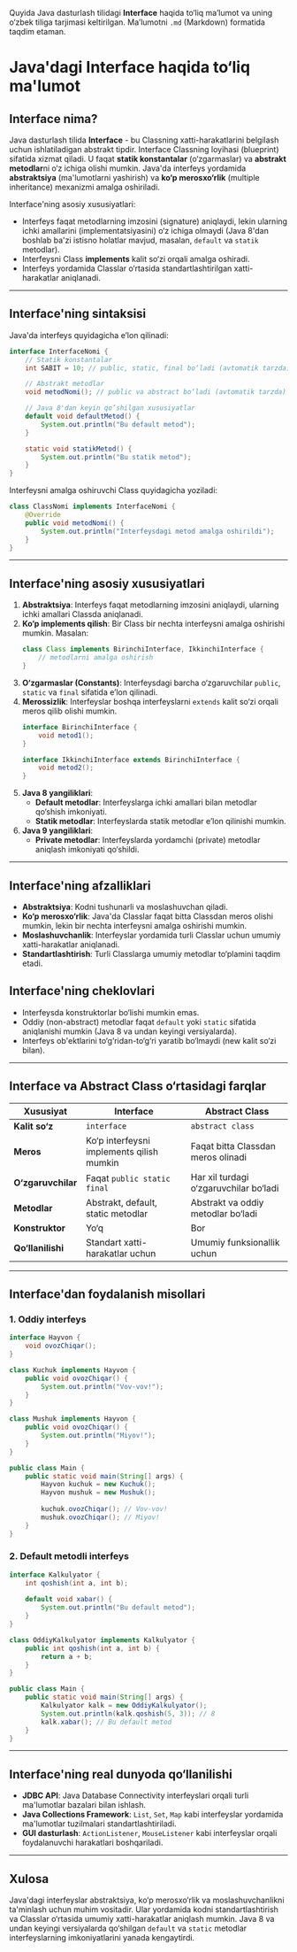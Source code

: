 Quyida Java dasturlash tilidagi **Interface** haqida to‘liq ma’lumot va uning o‘zbek tiliga tarjimasi keltirilgan. Ma’lumotni `.md` (Markdown) formatida taqdim etaman.


# Java'dagi Interface haqida to‘liq ma'lumot

## Interface nima?
Java dasturlash tilida **Interface** - bu Classning xatti-harakatlarini belgilash uchun ishlatiladigan abstrakt tipdir. Interface Classning loyihasi (blueprint) sifatida xizmat qiladi. U faqat **statik konstantalar** (o‘zgarmaslar) va **abstrakt metodlar**ni o‘z ichiga olishi mumkin. Java'da interfeys yordamida **abstraktsiya** (ma'lumotlarni yashirish) va **ko‘p merosxo‘rlik** (multiple inheritance) mexanizmi amalga oshiriladi.

Interface'ning asosiy xususiyatlari:
- Interfeys faqat metodlarning imzosini (signature) aniqlaydi, lekin ularning ichki amallarini (implementatsiyasini) o‘z ichiga olmaydi (Java 8'dan boshlab ba'zi istisno holatlar mavjud, masalan, `default` va `statik` metodlar).
- Interfeysni Class **implements** kalit so‘zi orqali amalga oshiradi.
- Interfeys yordamida Classlar o‘rtasida standartlashtirilgan xatti-harakatlar aniqlanadi.

---

## Interface'ning sintaksisi
Java'da interfeys quyidagicha e’lon qilinadi:

```java
interface InterfaceNomi {
    // Statik konstantalar
    int SABIT = 10; // public, static, final bo‘ladi (avtomatik tarzda)

    // Abstrakt metodlar
    void metodNomi(); // public va abstract bo‘ladi (avtomatik tarzda)

    // Java 8'dan keyin qo‘shilgan xususiyatlar
    default void defaultMetod() {
        System.out.println("Bu default metod");
    }

    static void statikMetod() {
        System.out.println("Bu statik metod");
    }
}
```

Interfeysni amalga oshiruvchi Class quyidagicha yoziladi:

```java
class ClassNomi implements InterfaceNomi {
    @Override
    public void metodNomi() {
        System.out.println("Interfeysdagi metod amalga oshirildi");
    }
}
```

---

## Interface'ning asosiy xususiyatlari
1. **Abstraktsiya**: Interfeys faqat metodlarning imzosini aniqlaydi, ularning ichki amallari Classda aniqlanadi.
2. **Ko‘p implements qilish**: Bir Class bir nechta interfeysni amalga oshirishi mumkin. Masalan:
   ```java
   class Class implements BirinchiInterface, IkkinchiInterface {
       // metodlarni amalga oshirish
   }
   ```
3. **O‘zgarmaslar (Constants)**: Interfeysdagi barcha o‘zgaruvchilar `public`, `static` va `final` sifatida e’lon qilinadi.
4. **Merossizlik**: Interfeyslar boshqa interfeyslarni `extends` kalit so‘zi orqali meros qilib olishi mumkin.
   ```java
   interface BirinchiInterface {
       void metod1();
   }

   interface IkkinchiInterface extends BirinchiInterface {
       void metod2();
   }
   ```
5. **Java 8 yangiliklari**:
   - **Default metodlar**: Interfeyslarga ichki amallari bilan metodlar qo‘shish imkoniyati.
   - **Statik metodlar**: Interfeyslarda statik metodlar e’lon qilinishi mumkin.
6. **Java 9 yangiliklari**:
   - **Private metodlar**: Interfeyslarda yordamchi (private) metodlar aniqlash imkoniyati qo‘shildi.

---

## Interface'ning afzalliklari
- **Abstraktsiya**: Kodni tushunarli va moslashuvchan qiladi.
- **Ko‘p merosxo‘rlik**: Java'da Classlar faqat bitta Classdan meros olishi mumkin, lekin bir nechta interfeysni amalga oshirishi mumkin.
- **Moslashuvchanlik**: Interfeyslar yordamida turli Classlar uchun umumiy xatti-harakatlar aniqlanadi.
- **Standartlashtirish**: Turli Classlarga umumiy metodlar to‘plamini taqdim etadi.

## Interface'ning cheklovlari
- Interfeysda konstruktorlar bo‘lishi mumkin emas.
- Oddiy (non-abstract) metodlar faqat `default` yoki `static` sifatida aniqlanishi mumkin (Java 8 va undan keyingi versiyalarda).
- Interfeys ob'ektlarini to‘g‘ridan-to‘g‘ri yaratib bo‘lmaydi (new kalit so‘zi bilan).

---

## Interface va Abstract Class o‘rtasidagi farqlar
| Xususiyat               | Interface                              | Abstract Class                       |
|-------------------------|---------------------------------------|--------------------------------------|
| **Kalit so‘z**          | `interface`                           | `abstract class`                    |
| **Meros**               | Ko‘p interfeysni implements qilish mumkin | Faqat bitta Classdan meros olinadi   |
| **O‘zgaruvchilar**      | Faqat `public static final`           | Har xil turdagi o‘zgaruvchilar bo‘ladi |
| **Metodlar**            | Abstrakt, default, static metodlar   | Abstrakt va oddiy metodlar bo‘ladi   |
| **Konstruktor**         | Yo‘q                                 | Bor                                 |
| **Qo‘llanilishi**       | Standart xatti-harakatlar uchun      | Umumiy funksionallik uchun          |

---

## Interface'dan foydalanish misollari

### 1. Oddiy interfeys
```java
interface Hayvon {
    void ovozChiqar();
}

class Kuchuk implements Hayvon {
    public void ovozChiqar() {
        System.out.println("Vov-vov!");
    }
}

class Mushuk implements Hayvon {
    public void ovozChiqar() {
        System.out.println("Miyov!");
    }
}

public class Main {
    public static void main(String[] args) {
        Hayvon kuchuk = new Kuchuk();
        Hayvon mushuk = new Mushuk();
        
        kuchuk.ovozChiqar(); // Vov-vov!
        mushuk.ovozChiqar(); // Miyov!
    }
}
```

### 2. Default metodli interfeys
```java
interface Kalkulyator {
    int qoshish(int a, int b);
    
    default void xabar() {
        System.out.println("Bu default metod");
    }
}

class OddiyKalkulyator implements Kalkulyator {
    public int qoshish(int a, int b) {
        return a + b;
    }
}

public class Main {
    public static void main(String[] args) {
        Kalkulyator kalk = new OddiyKalkulyator();
        System.out.println(kalk.qoshish(5, 3)); // 8
        kalk.xabar(); // Bu default metod
    }
}
```

---

## Interface'ning real dunyoda qo‘llanilishi
- **JDBC API**: Java Database Connectivity interfeyslari orqali turli ma'lumotlar bazalari bilan ishlash.
- **Java Collections Framework**: `List`, `Set`, `Map` kabi interfeyslar yordamida ma'lumotlar tuzilmalari standartlashtiriladi.
- **GUI dasturlash**: `ActionListener`, `MouseListener` kabi interfeyslar orqali foydalanuvchi harakatlari boshqariladi.

---

## Xulosa
Java'dagi interfeyslar abstraktsiya, ko‘p merosxo‘rlik va moslashuvchanlikni ta'minlash uchun muhim vositadir. Ular yordamida kodni standartlashtirish va Classlar o‘rtasida umumiy xatti-harakatlar aniqlash mumkin. Java 8 va undan keyingi versiyalarda qo‘shilgan `default` va `static` metodlar interfeyslarning imkoniyatlarini yanada kengaytirdi.

